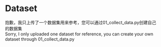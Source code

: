# Dataset

抱歉，我只上传了一个数据集用来参考，您可以通过01_collect_data.py创建自己的数据集  
Sorry, I only uploaded one dataset for reference, you can create your own dataset through 01_collect_data.py 
